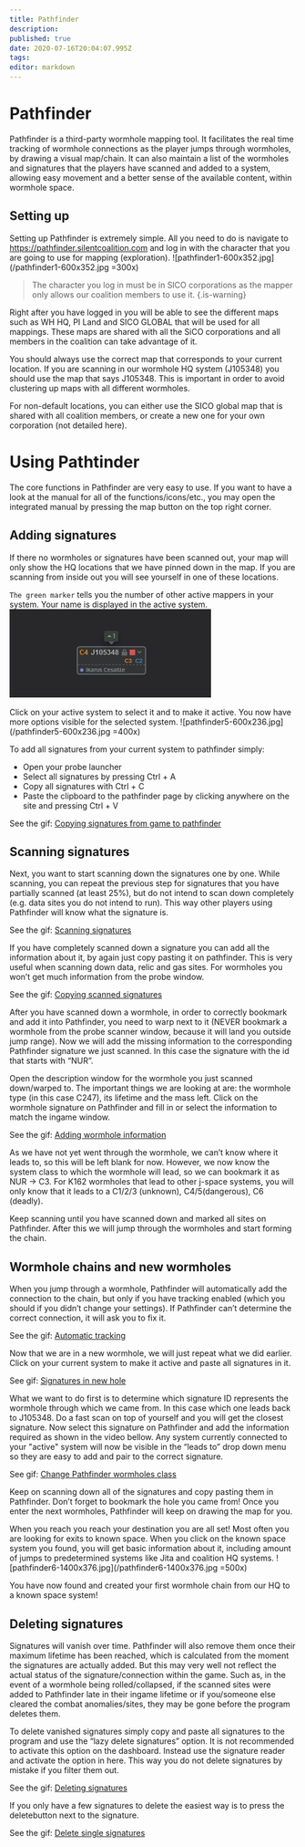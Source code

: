 ```yaml
---
title: Pathfinder
description: 
published: true
date: 2020-07-16T20:04:07.995Z
tags: 
editor: markdown
---
```


# Pathfinder
Pathfinder is a third-party wormhole mapping tool. It facilitates the real time tracking of wormhole connections as the player jumps through wormholes, by drawing a visual map/chain. It can also maintain a list of the wormholes and signatures that the players have scanned and added to a system, allowing easy movement and a better sense of the available content, within wormhole space.

## Setting up
Setting up Pathfinder is extremely simple. All you need to do is navigate to https://pathfinder.silentcoalition.com and log in with the character that you are going to use for mapping (exploration).
![pathfinder1-600x352.jpg](/pathfinder1-600x352.jpg =300x)

> The character you log in must be in SICO corporations as the mapper only allows our coalition members to use it.
{.is-warning}

Right after you have logged in you will be able to see the different maps such as WH HQ, PI Land and SICO GLOBAL that will be used for all mappings. These maps are shared with all the SiCO corporations and all members in the coalition can take advantage of it.

You should always use the correct map that corresponds to your current location. If you are scanning in our wormhole HQ system (J105348) you should use the map that says J105348. This is important in order to avoid clustering up maps with all different wormholes.

For non-default locations, you can either use the SICO global map that is shared with all coalition members, or create a new one for your own corporation (not detailed here).

# Using Pathtinder
The core functions in Pathfinder are very easy to use. If you want to have a look at the manual for all of the functions/icons/etc., you may open the integrated manual by pressing the map button on the top right corner.

## Adding signatures
If there no wormholes or signatures have been scanned out, your map will only show the HQ locations that we have pinned down in the map. If you are scanning from inside out you will see yourself in one of these locations.

`The green marker` tells you the number of other active mappers in your system. Your name is displayed in the active system.
![pathfinder4.jpg](/pathfinder4.jpg)

Click on your active system to select it and to make it active. You now have more options visible for the selected system.
![pathfinder5-600x236.jpg](/pathfinder5-600x236.jpg =400x)

To add all signatures from your current system to pathfinder simply:

- Open your probe launcher
- Select all signatures by pressing Ctrl + A
- Copy all signatures with Ctrl + C
- Paste the clipboard to the pathfinder page by clicking anywhere on the site and pressing Ctrl + V

See the gif: [Copying signatures from game to pathfinder](/pathfinder6.mp4)

## Scanning signatures

Next, you want to start scanning down the signatures one by one. While scanning, you can repeat the previous step for signatures that you have partially scanned (at least 25%), but do not intend to scan down completely (e.g. data sites you do not intend to run). This way other players using Pathfinder will know what the signature is.

See the gif: [Scanning signatures](/scanning-signatures.mp4)

If you have completely scanned down a signature you can add all the information about it, by again just copy pasting it on pathfinder. This is very useful when scanning down data, relic and gas sites. For wormholes you won’t get much information from the probe window.

See the gif: [Copying scanned signatures](/pathfinder_9.mp4)

After you have scanned down a wormhole, in order to correctly bookmark and add it into Pathfinder, you need to warp next to it (NEVER bookmark a wormhole from the probe scanner window, because it will land you outside jump range). Now we will add the missing information to the corresponding Pathfinder signature we just scanned. In this case the signature with the id that starts with “NUR”.

Open the description window for the wormhole you just scanned down/warped to. The important things we are looking at are: the wormhole type (in this case C247), its lifetime and the mass left. Click on the wormhole signature on Pathfinder and fill in or select the information to match the ingame window.

See the gif: [Adding wormhole information](/wormhole-information.mp4)

As we have not yet went through the wormhole, we can’t know where it leads to, so this will be left blank for now. However, we now know the system class to which the wormhole will lead, so we can bookmark it as NUR -> C3. For K162 wormholes that lead to other j-space systems, you will only know that it leads to a C1/2/3 (unknown), C4/5(dangerous), C6 (deadly).

Keep scanning until you have scanned down and marked all sites on Pathfinder. After this we will jump through the wormholes and start forming the chain.

## Wormhole chains and new wormholes

When you jump through a wormhole, Pathfinder will automatically add the connection to the chain, but only if you have tracking enabled (which you should if you didn’t change your settings). If Pathfinder can’t determine the correct connection, it will ask you to fix it.

See the gif: [Automatic tracking](/wormhole-information.mp4)

Now that we are in a new wormhole, we will just repeat what we did earlier. Click on your current system to make it active and paste all signatures in it.

See gif: [Signatures in new hole](/signatures_in_adjecent_hole.mp4)

What we want to do first is to determine which signature ID represents the wormhole through which we came from. In this case which one leads back to J105348. Do a fast scan on top of yourself and you will get the closest signature. Now select this signature on Pathfinder and add the information required as shown in the video bellow. Any system currently connected to your "active" system will now be visible in the “leads to” drop down menu so they are easy to add and pair to the correct signature.

See gif: [Change Pathfinder wormholes class](/change-pathfinder-wormhole_class.mp4)

Keep on scanning down all of the signatures and copy pasting them in Pathfinder. Don’t forget to bookmark the hole you came from! Once you enter the next wormholes, Pathfinder will keep on drawing the map for you.

When you reach you reach your destination you are all set! Most often you are looking for exits to known space. When you click on the known space system you found, you will get basic information about it, including amount of jumps to predetermined systems like Jita and coalition HQ systems.
![pathfinder6-1400x376.jpg](/pathfinder6-1400x376.jpg =500x)

You have now found and created your first wormhole chain from our HQ to a known space system!

## Deleting signatures
Signatures will vanish over time. Pathfinder will also remove them once their maximum lifetime has been reached, which is calculated from the moment the signatures are actually added. But this may very well not reflect the actual status of the signature/connection within the game. Such as, in the event of a wormhole being rolled/collapsed, if the scanned sites were added to Pathfinder late in their ingame lifetime or if you/someone else cleared the combat anomalies/sites, they may be gone before the program deletes them.

To delete vanished signatures simply copy and paste all signatures to the program and use the “lazy delete signatures” option. It is not recommended to activate this option on the dashboard. Instead use the signature reader and activate the option in here. This way you do not delete signatures by mistake if you filter them out.

See the gif: [Deleting signatures](/deleting-signatures.mp4)

If you only have a few signatures to delete the easiest way is to press the deletebutton next to the signature.

See the gif: [Delete single signatures](/delete-individual-signature.mp4)

